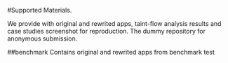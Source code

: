 #Supported Materials. 

We provide with original and rewrited apps, taint-flow analysis results and case studies screenshot for reproduction.
The dummy repository for anonymous submission.

##benchmark
Contains original and rewrited apps from benchmark test 
